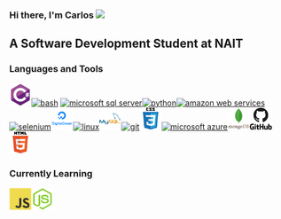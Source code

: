 ### Hi there, I'm Carlos <a href="https://www.carlosmarquez.ca/"><img src="https://media.giphy.com/media/hvRJCLFzcasrR4ia7z/giphy.gif" width="25px"></a>

## A Software Development Student at NAIT

### Languages and Tools

<p align="left"><a href="https://docs.microsoft.com/en-us/dotnet/csharp/" target="_blank"><img src="https://raw.githubusercontent.com/devicons/devicon/master/icons/csharp/csharp-original.svg" alt="csharp" width="40" height="40"/></a><a href="https://www.gnu.org/software/bash/" target="_blank"><img src="https://www.vectorlogo.zone/logos/gnu_bash/gnu_bash-icon.svg" alt="bash" width="40" height="40"/></a>
<a href="https://www.microsoft.com/en-ca/sql-server/" target="_blank"><img src="https://cdn.cdnlogo.com/logos/m/21/microsoft-sql-server.svg" alt="microsoft sql server" width="40" height="40"/></a><a href="https://www.python.org/" target="_blank"><img src="https://cdn.worldvectorlogo.com/logos/python-5.svg" alt="python" width="40" height="40"/></a><a href="https://aws.amazon.com/" target="_blank"><img src="https://cdn.worldvectorlogo.com/logos/aws-2.svg" alt="amazon web services" width="40" height="40"/></a>
<a href="https://www.selenium.dev/" target="_blank"><img src="https://raw.githubusercontent.com/detain/svg-logos/master/svg/selenium-logo.svg" alt="selenium" width="40" height="40"/></a><a href="https://www.digitalocean.com/" target="_blank"><img src="https://raw.githubusercontent.com/devicons/devicon/master/icons/digitalocean/digitalocean-original-wordmark.svg" alt="digitalocean" width="40" height="40"/></a><a href="https://linux.org/" target="_blank"><img src="https://www.vectorlogo.zone/logos/linux/linux-icon.svg" alt="linux" width="40" height="40"/></a><a href="https://www.mysql.com/" target="_blank"><img src="https://raw.githubusercontent.com/devicons/devicon/master/icons/mysql/mysql-original-wordmark.svg" alt="mysql" width="40" height="40"/></a><a href="https://git-scm.com/" target="_blank"><img src="https://cdn.worldvectorlogo.com/logos/git-icon.svg" alt="git" width="40" height="40"/></a><a href="https://developer.mozilla.org/en-US/docs/Web/CSS" target="_blank"><img src="https://raw.githubusercontent.com/devicons/devicon/master/icons/css3/css3-original-wordmark.svg" alt="css3" width="40" height="40"/></a><a href="https://azure.microsoft.com/en-ca/" target="_blank"><img src="https://www.vectorlogo.zone/logos/microsoft_azure/microsoft_azure-icon.svg" alt="microsoft azure" width="40" height="40"/></a><a href="https://www.mongodb.com/" target="_blank"><img src="https://raw.githubusercontent.com/devicons/devicon/master/icons/mongodb/mongodb-original-wordmark.svg" alt="mongodb" width="40" height="40"/></a><a href="https://github.com/" target="_blank"><img src="https://raw.githubusercontent.com/devicons/devicon/master/icons/github/github-original-wordmark.svg" alt="github" width="40" height="40"/></a><a href="https://developer.mozilla.org/en-US/docs/Web/HTML" target="_blank"><img src="https://raw.githubusercontent.com/devicons/devicon/master/icons/html5/html5-original-wordmark.svg" alt="html5" width="40" height="40"/></a></p>

### Currently Learning

<p align="left"><a href="https://developer.mozilla.org/en-US/docs/Web/JavaScript" target="_blank"><img src="https://raw.githubusercontent.com/devicons/devicon/master/icons/javascript/javascript-original.svg" alt="javascript" width="40" height="40"/></a><a href="https://nodejs.org/en/" target="_blank"><img src="https://raw.githubusercontent.com/devicons/devicon/master/icons/nodejs/nodejs-original.svg" alt="node.js" width="40" height="40"/></a></p>

